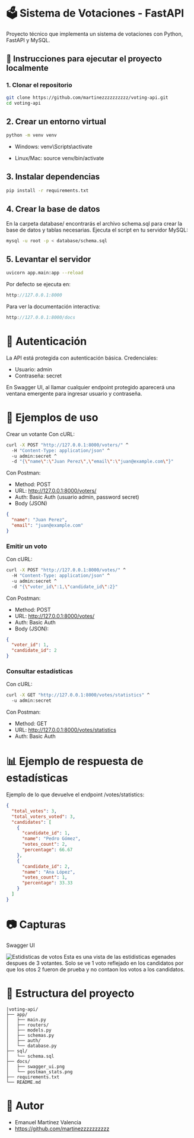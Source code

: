 # 🗳️ Sistema de Votaciones - FastAPI

Proyecto técnico que implementa un sistema de votaciones con Python, FastAPI y MySQL.

## 🚀 Instrucciones para ejecutar el proyecto localmente

### 1. Clonar el repositorio

```bash
git clone https://github.com/martinezzzzzzzzzz/voting-api.git
cd voting-api
```

## 2. Crear un entorno virtual
```bash
python -m venv venv
```

- Windows:
venv\Scripts\activate

- Linux/Mac:
source venv/bin/activate

## 3. Instalar dependencias
```bash
pip install -r requirements.txt
```
## 4. Crear la base de datos
En la carpeta database/ encontrarás el archivo schema.sql para crear la base de datos y tablas necesarias.
Ejecuta el script en tu servidor MySQL:

```bash
mysql -u root -p < database/schema.sql
```

## 5. Levantar el servidor

```bash
uvicorn app.main:app --reload
```
Por defecto se ejecuta en:
```cpp
http://127.0.0.1:8000
```
Para ver la documentación interactiva:
```cpp
http://127.0.0.1:8000/docs
```
# 🔐 Autenticación

La API está protegida con autenticación básica.
Credenciales:

- Usuario: admin
- Contraseña: secret

En Swagger UI, al llamar cualquier endpoint protegido aparecerá una ventana emergente para ingresar usuario y contraseña.

# 🎯 Ejemplos de uso

Crear un votante
Con cURL:

```bash
curl -X POST "http://127.0.0.1:8000/voters/" ^
  -H "Content-Type: application/json" ^
  -u admin:secret ^
  -d "{\"name\":\"Juan Perez\",\"email\":\"juan@example.com\"}"
```

Con Postman:

- Method: POST
- URL: http://127.0.0.1:8000/voters/
- Auth: Basic Auth (usuario admin, password secret)
- Body (JSON)

```json
{
  "name": "Juan Perez",
  "email": "juan@example.com"
}
```

### Emitir un voto

Con cURL:

```bash
curl -X POST "http://127.0.0.1:8000/votes/" ^
  -H "Content-Type: application/json" ^
  -u admin:secret ^
  -d "{\"voter_id\":1,\"candidate_id\":2}"
```

Con Postman: 

- Method: POST
- URL: http://127.0.0.1:8000/votes/
- Auth: Basic Auth
- Body (JSON):

```json
{
  "voter_id": 1,
  "candidate_id": 2
}
```

### Consultar estadísticas

Con cURL:

```bash
curl -X GET "http://127.0.0.1:8000/votes/statistics" ^
  -u admin:secret
```

Con Postman: 

- Method: GET
- URL: http://127.0.0.1:8000/votes/statistics
- Auth: Basic Auth

# 📊 Ejemplo de respuesta de estadísticas

Ejemplo de lo que devuelve el endpoint /votes/statistics:

```json
{
  "total_votes": 3,
  "total_voters_voted": 3,
  "candidates": [
    {
      "candidate_id": 1,
      "name": "Pedro Gómez",
      "votes_count": 2,
      "percentage": 66.67
    },
    {
      "candidate_id": 2,
      "name": "Ana López",
      "votes_count": 1,
      "percentage": 33.33
    }
  ]
}
```

# 📷 Capturas

Swagger UI 

![Estidisticas de votos](voting-api\images\statics.png)
Esta es una vista de las estidisticas egenades despues de 3 votantes. Solo se ve 1 voto reflejado en los candidatos por que los otos 2 fueron de prueba y no contaon los votos a los candidatos.

# 📂 Estructura del proyecto

```pgsql
|voting-api/
├── app/
│   ├── main.py
│   ├── routers/
│   ├── models.py
│   ├── schemas.py
│   ├── auth/
│   └── database.py
├── sql/
│   └── schema.sql
├── docs/
│   ├── swagger_ui.png
│   └── postman_stats.png
├── requirements.txt
└── README.md
```

# 🤝 Autor

- Emanuel Martínez Valencia
- https://github.com/martinezzzzzzzzzz

